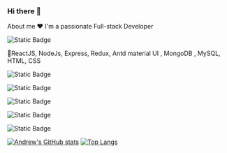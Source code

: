 ### Hi there 👋
About me
❤️ I'm a passionate Full-stack Developer

![Static Badge](https://img.shields.io/badge/my-Tech-green)

🔭ReactJS, NodeJs, Express, Redux, Antd material UI , MongoDB , MySQL, HTML, CSS 

![Static Badge](https://img.shields.io/badge/Frontend-ReactJs%20%7C%20HTML5%20%7C%20CSS-yellow)

![Static Badge](https://img.shields.io/badge/Backend-NodeJs%20%7C%20Express-yellow)

![Static Badge](https://img.shields.io/badge/StateManagement-Redux%20%7C%20contextApi-yellow)

![Static Badge](https://img.shields.io/badge/database-MongoDB%20%7C%20MySQL-yellow)

![Static Badge](https://img.shields.io/badge/MaterialUI-Antdesign-yellow)

[![Andrew's GitHub stats](https://github-readme-stats.vercel.app/api?username=Skipper-kenya)](https://github.com/Skipper-kenya/github-readme-stats)
[![Top Langs](https://github-readme-stats.vercel.app/api/top-langs/?username=Skipper-kenya)](https://github.com/Skipper-kenya/github-readme-stats)
